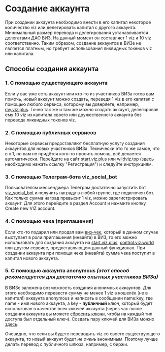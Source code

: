 # Создание аккаунта

При создании аккаунта необходимо внести в его капитал некоторое количество viz или делегировать капитал с другого аккаунта. Минимальный размер перевода и делегирования устанавливается делегатами ДАО ВИЗ. На данный момент он составляет 1 viz и 10 viz соответственно. Таким образом, создание аккаунтов в ВИЗе не является платным, но требует использования ликвидных токенов viz или капитала.

## Способы создания аккаунта

### 1. С помощью существующего аккаунта

Если у вас уже есть аккаунт или кто-то из участников ВИЗа готов вам помочь, новый аккаунт можно создать, переведя 1 viz в его капитал с помощью любого сервиса, которому вы доверяете, например, [my.viz.plus](https://my.viz.plus/accounts/create-account/). Точно так же и там же можно создать аккаунт, делегировав ему 10 viz из капитала своего или дружественного аккаунта без перевода ликвидных токенов viz.

### 2. C помощью публичных сервисов

Некоторые сервисы предоставляют бесплатную услугу создания аккаунтов для новых участников ВИЗа. Технически это то же самое, что в п.1, но вам не придётся кого-то просить помочь, всё делается автоматически. Перейдите на сайт [start.viz.plus](https://start.viz.plus/) или [wildviz.top](https://wildviz.top/) (здесь необходимо нажать ссылку "Регистрация") и следуйте инструкциям.

### 3. С помощью Телеграм-бота viz_social_bot

Пользователям мессенджера Телеграм достаточно запустить бот [viz_social_bot](https://t.me/viz_social_bot) и получить награду в любой группе, где подключен бот. Как только сумма наград превысит 1 viz, можно зарегистрировать аккаунт. Для этого перейдите в раздел Account и нажмите кнопку Create new VIZ account.

### 4. С помощью чека (приглашения)

Если кто-то подарил или продал вам [виз-чек](), который в данном случае выступает в роли приглашения (инвайта) в ВИЗ, то его можно использовать для создания аккаунта на [start.viz.plus](https://start.viz.plus/), [control.viz.world](https://control.viz.world/tools/invites/registration/) или другом сервисе, предоставляющем данный функционал. При создании аккаунта при помощи чека (инвайта) сумма чека поступит в капитал нового аккаунта.

### 5. С помощью аккаунта anonymous *(этот способ рекомендуется для достаточно опытных участников ВИЗа)*

В ВИЗе заложена возможность создания анонимных аккаунтов. Для этого необходимо перевести сумму не менее 1 viz в кошелёк (не в капитал!) аккаунта anonymous и написать в сообщении name:key, где name - имя нового аккаунта, а key - **публичный** ключ, который будет использован в качестве всех ключей аккаунта (через час после создания аккаунта вы можете [сбросить ключи](https://my.viz.plus/accounts/reset-access/), чтобы на каждый тип доступа был отдельный ключ). Создать пару ключей для ВИЗа можно [здесь](https://control.viz.world/tools/keys/).

Очевидно, что если вы будете переводить viz со своего существующего аккаунта, то новый аккаунт будет *не очень* анонимным. Поэтому лучше делать перевод с публичного шлюза, например, с биржи.

